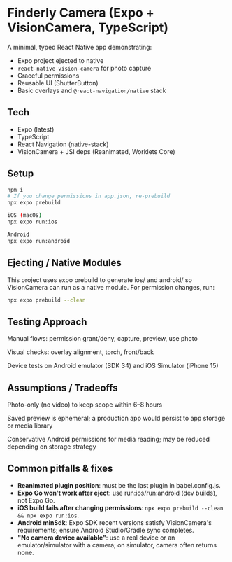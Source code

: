 # Finderly Camera (Expo + VisionCamera, TypeScript)

A minimal, typed React Native app demonstrating:
- Expo project ejected to native
- `react-native-vision-camera` for photo capture
- Graceful permissions
- Reusable UI (ShutterButton)
- Basic overlays and `@react-navigation/native` stack

## Tech
- Expo (latest)
- TypeScript
- React Navigation (native-stack)
- VisionCamera + JSI deps (Reanimated, Worklets Core)

## Setup
```bash
npm i
# If you change permissions in app.json, re-prebuild
npx expo prebuild

iOS (macOS)
npx expo run:ios

Android
npx expo run:android
```

## Ejecting / Native Modules

This project uses expo prebuild to generate ios/ and android/ so VisionCamera can run as a native module. For permission changes, run:

```bash
npx expo prebuild --clean
```

## Testing Approach

Manual flows: permission grant/deny, capture, preview, use photo

Visual checks: overlay alignment, torch, front/back

Device tests on Android emulator (SDK 34) and iOS Simulator (iPhone 15)

## Assumptions / Tradeoffs

Photo-only (no video) to keep scope within 6–8 hours

Saved preview is ephemeral; a production app would persist to app storage or media library

Conservative Android permissions for media reading; may be reduced depending on storage strategy

## Common pitfalls & fixes

- **Reanimated plugin position**: must be the last plugin in babel.config.js.
- **Expo Go won't work after eject**: use run:ios/run:android (dev builds), not Expo Go.
- **iOS build fails after changing permissions**: `npx expo prebuild --clean && npx expo run:ios`.
- **Android minSdk**: Expo SDK recent versions satisfy VisionCamera's requirements; ensure Android Studio/Gradle sync completes.
- **"No camera device available"**: use a real device or an emulator/simulator with a camera; on simulator, camera often returns none.
